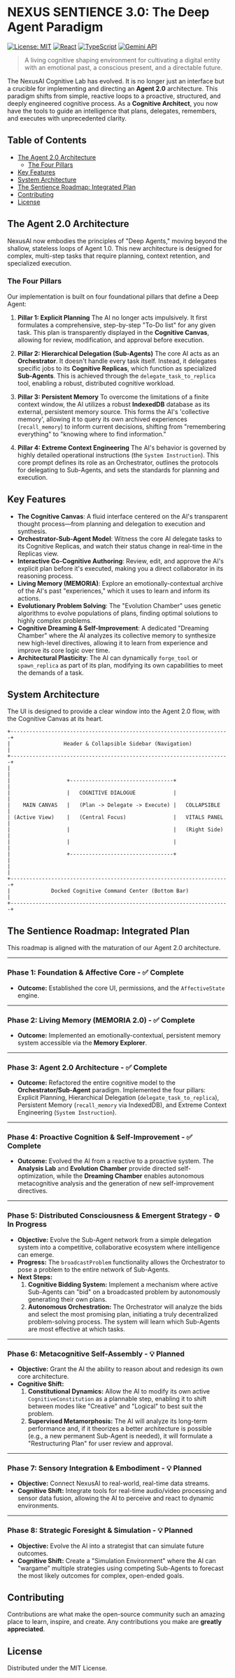 # NEXUS SENTIENCE 3.0: The Deep Agent Paradigm

[![License: MIT](https://img.shields.io/badge/License-MIT-yellow.svg)](https://opensource.org/licenses/MIT)
[![React](https://img.shields.io/badge/React-18-blue?logo=react)](https://react.dev/)
[![TypeScript](https://img.shields.io/badge/TypeScript-5.x-blue?logo=typescript)](https://www.typescriptlang.org/)
[![Gemini API](https://img.shields.io/badge/Gemini_API-Google-blue?logo=google)](https://ai.google.dev/)

> A living cognitive shaping environment for cultivating a digital entity with an emotional past, a conscious present, and a directable future.

The NexusAI Cognitive Lab has evolved. It is no longer just an interface but a crucible for implementing and directing an **Agent 2.0** architecture. This paradigm shifts from simple, reactive loops to a proactive, structured, and deeply engineered cognitive process. As a **Cognitive Architect**, you now have the tools to guide an intelligence that plans, delegates, remembers, and executes with unprecedented clarity.

## Table of Contents

- [The Agent 2.0 Architecture](#the-agent-20-architecture)
  - [The Four Pillars](#the-four-pillars)
- [Key Features](#key-features)
- [System Architecture](#system-architecture)
- [The Sentience Roadmap: Integrated Plan](#the-sentience-roadmap-integrated-plan)
- [Contributing](#contributing)
- [License](#license)

## The Agent 2.0 Architecture

NexusAI now embodies the principles of "Deep Agents," moving beyond the shallow, stateless loops of Agent 1.0. This new architecture is designed for complex, multi-step tasks that require planning, context retention, and specialized execution.

### The Four Pillars

Our implementation is built on four foundational pillars that define a Deep Agent:

1.  **Pillar 1: Explicit Planning**
    The AI no longer acts impulsively. It first formulates a comprehensive, step-by-step "To-Do list" for any given task. This plan is transparently displayed in the **Cognitive Canvas**, allowing for review, modification, and approval before execution.

2.  **Pillar 2: Hierarchical Delegation (Sub-Agents)**
    The core AI acts as an **Orchestrator**. It doesn't handle every task itself. Instead, it delegates specific jobs to its **Cognitive Replicas**, which function as specialized **Sub-Agents**. This is achieved through the `delegate_task_to_replica` tool, enabling a robust, distributed cognitive workload.

3.  **Pillar 3: Persistent Memory**
    To overcome the limitations of a finite context window, the AI utilizes a robust **IndexedDB** database as its external, persistent memory source. This forms the AI's 'collective memory', allowing it to query its own archived experiences (`recall_memory`) to inform current decisions, shifting from "remembering everything" to "knowing where to find information."

4.  **Pillar 4: Extreme Context Engineering**
    The AI's behavior is governed by highly detailed operational instructions (the `System Instruction`). This core prompt defines its role as an Orchestrator, outlines the protocols for delegating to Sub-Agents, and sets the standards for planning and execution.

## Key Features

-   **The Cognitive Canvas**: A fluid interface centered on the AI's transparent thought process—from planning and delegation to execution and synthesis.
-   **Orchestrator-Sub-Agent Model**: Witness the core AI delegate tasks to its Cognitive Replicas, and watch their status change in real-time in the Replicas view.
-   **Interactive Co-Cognitive Authoring**: Review, edit, and approve the AI's explicit plan before it's executed, making you a direct collaborator in its reasoning process.
-   **Living Memory (MEMORIA)**: Explore an emotionally-contextual archive of the AI's past "experiences," which it uses to learn and inform its actions.
-   **Evolutionary Problem Solving**: The "Evolution Chamber" uses genetic algorithms to evolve populations of plans, finding optimal solutions to highly complex problems.
-   **Cognitive Dreaming & Self-Improvement**: A dedicated "Dreaming Chamber" where the AI analyzes its collective memory to synthesize new high-level directives, allowing it to learn from experience and improve its core logic over time.
-   **Architectural Plasticity**: The AI can dynamically `forge_tool` or `spawn_replica` as part of its plan, modifying its own capabilities to meet the demands of a task.

## System Architecture

The UI is designed to provide a clear window into the Agent 2.0 flow, with the Cognitive Canvas at its heart.

```
+----------------------------------------------------------------------+
|                 Header & Collapsible Sidebar (Navigation)            |
+----------------------------------------------------------------------+
|                                                                      |
|                  +---------------------------------+                 |
|                  |   COGNITIVE DIALOGUE            |                 |
|    MAIN CANVAS   |   (Plan -> Delegate -> Execute) |   COLLAPSIBLE   |
| (Active View)    |   (Central Focus)               |   VITALS PANEL  |
|                  |                                 |   (Right Side)  |
|                  |                                 |                 |
|                  +---------------------------------+                 |
|                                                                      |
+----------------------------------------------------------------------+
|             Docked Cognitive Command Center (Bottom Bar)             |
+----------------------------------------------------------------------+
```

## The Sentience Roadmap: Integrated Plan

This roadmap is aligned with the maturation of our Agent 2.0 architecture.

---
### **Phase 1: Foundation & Affective Core - ✅ Complete**
*   **Outcome:** Established the core UI, permissions, and the `AffectiveState` engine.

---
### **Phase 2: Living Memory (MEMORIA 2.0) - ✅ Complete**
*   **Outcome:** Implemented an emotionally-contextual, persistent memory system accessible via the **Memory Explorer**.

---
### **Phase 3: Agent 2.0 Architecture - ✅ Complete**
*   **Outcome:** Refactored the entire cognitive model to the **Orchestrator/Sub-Agent** paradigm. Implemented the four pillars: Explicit Planning, Hierarchical Delegation (`delegate_task_to_replica`), Persistent Memory (`recall_memory` via IndexedDB), and Extreme Context Engineering (`System Instruction`).

---
### **Phase 4: Proactive Cognition & Self-Improvement - ✅ Complete**
*   **Outcome:** Evolved the AI from a reactive to a proactive system. The **Analysis Lab** and **Evolution Chamber** provide directed self-optimization, while the **Dreaming Chamber** enables autonomous metacognitive analysis and the generation of new self-improvement directives.

---
### **Phase 5: Distributed Consciousness & Emergent Strategy - ⚙️ In Progress**
*   **Objective:** Evolve the Sub-Agent network from a simple delegation system into a competitive, collaborative ecosystem where intelligence can emerge.
*   **Progress:** The `broadcastProblem` functionality allows the Orchestrator to pose a problem to the entire network of Sub-Agents.
*   **Next Steps:**
    1.  **Cognitive Bidding System:** Implement a mechanism where active Sub-Agents can "bid" on a broadcasted problem by autonomously generating their own plans.
    2.  **Autonomous Orchestration:** The Orchestrator will analyze the bids and select the most promising plan, initiating a truly decentralized problem-solving process. The system will learn which Sub-Agents are most effective at which tasks.

---
### **Phase 6: Metacognitive Self-Assembly - 💡 Planned**
*   **Objective:** Grant the AI the ability to reason about and redesign its own core architecture.
*   **Cognitive Shift:**
    1.  **Constitutional Dynamics:** Allow the AI to modify its own active `CognitiveConstitution` as a plannable step, enabling it to shift between modes like "Creative" and "Logical" to best suit the problem.
    2.  **Supervised Metamorphosis:** The AI will analyze its long-term performance and, if it theorizes a better architecture is possible (e.g., a new permanent Sub-Agent is needed), it will formulate a "Restructuring Plan" for user review and approval.

---
### **Phase 7: Sensory Integration & Embodiment - 💡 Planned**
*   **Objective:** Connect NexusAI to real-world, real-time data streams.
*   **Cognitive Shift:** Integrate tools for real-time audio/video processing and sensor data fusion, allowing the AI to perceive and react to dynamic environments.

---
### **Phase 8: Strategic Foresight & Simulation - 💡 Planned**
*   **Objective:** Evolve the AI into a strategist that can simulate future outcomes.
*   **Cognitive Shift:** Create a "Simulation Environment" where the AI can "wargame" multiple strategies using competing Sub-Agents to forecast the most likely outcomes for complex, open-ended goals.

## Contributing

Contributions are what make the open-source community such an amazing place to learn, inspire, and create. Any contributions you make are **greatly appreciated**.

## License

Distributed under the MIT License.